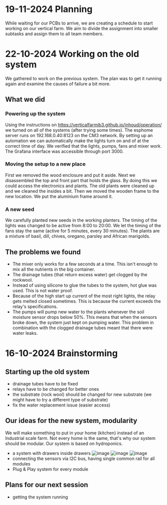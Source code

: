# 19-11-2024 Planning 
While waiting for our PCBs to arrive, we are creating a schedule to start working on our vertical farm. We aim to divide the assignment into smaller subtasks and assign them to all team members.

# 22-10-2024 Working on the old system
We gathered to work on the previous system. The plan was to get it running again and examine the causes of failure a bit more.

## What we did
### Powering up the system
Using the instructions on https://verticalfarmib3.github.io/inhoud/operation/ we turned on all of the systems (after trying some times).
The esphome server runs on 192.168.0.40:8123 on the CM3 network. By setting up an automation we can automatically make the lights turn on and of at the correct time of day. We verified that the lights, pumps, fans and mixer work.
The Grafana interface was accessible through port 3000.

### Moving the setup to a new place
First we removed the wood enclosure and put it aside.
Next we disassembled the top and front part that holds the glass. By doing this we could access the electronics and plants. The old plants were cleaned up and we cleaned the insides a bit.
Then we moved the wooden frame to the new location. We put the aluminium frame around it.

### A new seed
We carefully planted new seeds in the working planters.
The timing of the lights was changed to be active from 8:00 to 20:00. We let the timing of the fans stay the same (active for 5 minutes, every 30 minutes).
The plants are a mixture of basil, dill, chives, oregano, parsley and African marigolds.

## The problems we found
- The mixer only works for a few seconds at a time. This isn't enough to mix all the nutrients in the big container.
- The drainage tubes (that return excess water) get clogged by the rockwool.
- Instead of using silicone to glue the tubes to the system, hot glue was used. This is not water proof.
- Because of the high start up current of the most right lights, the relay gets melted closed sometimes. This is because the current exceeds the relay's specifications.
- The pumps will pump new water to the plants whenever the soil moisture sensor drops below 50%. This means that when the sensors broke down, the system just kept on pumping water. This problem in combination with the clogged drainage tubes meant that there were water leaks.

# 16-10-2024 Brainstorming

## Starting up the old system
- drainage tubes have to be fixed
- relays have to be changed for better ones
- the substrate (rock wool) should be changed for new substrate (we might have to try a different type of substrate)
- fix the water replacement issue (easier access)

## Our ideas for the new system, modularity
We will make something to put in your home (kitchen) instead of an Industrial scale farm. Not every home is the same, that's why our system should be modular.
Our system is based on hydroponics.
- a system with drawers inside drawers
![image](./figure1.jpg)
![image](./figure2.jpg)
![image](./figure3.jpg)
- connecting the sensors via I2C bus, having single common rail for all modules
- Plug & Play system for every module

## Plans for our next session
- getting the system running





